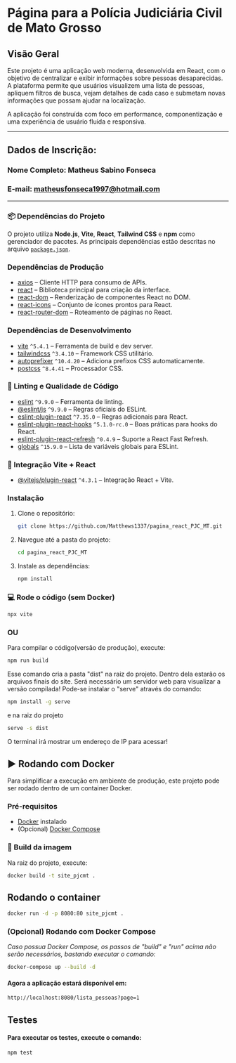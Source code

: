 # Página para a Polícia Judiciária Civil de Mato Grosso


## Visão Geral

Este projeto é uma aplicação web moderna, desenvolvida em React, com o objetivo de centralizar e exibir informações sobre pessoas desaparecidas. A plataforma permite que usuários visualizem uma lista de pessoas, apliquem filtros de busca, vejam detalhes de cada caso e submetam novas informações que possam ajudar na localização.

A aplicação foi construída com foco em performance, componentização e uma experiência de usuário fluida e responsiva.

---

## Dados de Inscrição:

### Nome Completo: Matheus Sabino Fonseca

### E-mail: matheusfonseca1997@hotmail.com

---

### 📦 Dependências do Projeto

O projeto utiliza **Node.js**, **Vite**, **React**, **Tailwind CSS** e **npm** como gerenciador de pacotes.
As principais dependências estão descritas no arquivo [`package.json`](./package.json).

### Dependências de Produção

- [axios](https://www.npmjs.com/package/axios) – Cliente HTTP para consumo de APIs.
- [react](https://www.npmjs.com/package/react) – Biblioteca principal para criação da interface.
- [react-dom](https://www.npmjs.com/package/react-dom) – Renderização de componentes React no DOM.
- [react-icons](https://www.npmjs.com/package/react-icons) – Conjunto de ícones prontos para React.
- [react-router-dom](https://www.npmjs.com/package/react-router-dom) – Roteamento de páginas no React.

### Dependências de Desenvolvimento

- [vite](https://www.npmjs.com/package/vite) `^5.4.1` – Ferramenta de build e dev server.
- [tailwindcss](https://www.npmjs.com/package/tailwindcss) `^3.4.10` – Framework CSS utilitário.
- [autoprefixer](https://www.npmjs.com/package/autoprefixer) `^10.4.20` – Adiciona prefixos CSS automaticamente.
- [postcss](https://www.npmjs.com/package/postcss) `^8.4.41` – Processador CSS.

### 🔧 Linting e Qualidade de Código

- [eslint](https://www.npmjs.com/package/eslint) `^9.9.0` – Ferramenta de linting.
- [@eslint/js](https://www.npmjs.com/package/@eslint/js) `^9.9.0` – Regras oficiais do ESLint.
- [eslint-plugin-react](https://www.npmjs.com/package/eslint-plugin-react) `^7.35.0` – Regras adicionais para React.
- [eslint-plugin-react-hooks](https://www.npmjs.com/package/eslint-plugin-react-hooks) `^5.1.0-rc.0` – Boas práticas para hooks do React.
- [eslint-plugin-react-refresh](https://www.npmjs.com/package/eslint-plugin-react-refresh) `^0.4.9` – Suporte a React Fast Refresh.
- [globals](https://www.npmjs.com/package/globals) `^15.9.0` – Lista de variáveis globais para ESLint.

### 🔧 Integração Vite + React

- [@vitejs/plugin-react](https://www.npmjs.com/package/@vitejs/plugin-react) `^4.3.1` – Integração React + Vite.

### Instalação

1. Clone o repositório:
   ```bash
   git clone https://github.com/Matthews1337/pagina_react_PJC_MT.git
   ```
2. Navegue até a pasta do projeto:
   ```bash
   cd pagina_react_PJC_MT
   ```
3. Instale as dependências:
   ```bash
   npm install
   ```

### 💻 Rode o código (sem Docker)

```bash
npx vite
```
### OU

Para compilar o código(versão de produção), execute:

```bash
npm run build
```
Esse comando cria a pasta "dist" na raiz do projeto. Dentro dela estarão os arquivos finais do site.
Será necessário um servidor web para visualizar a versão compilada!
Pode-se instalar o "serve" através do comando:
```bash
npm install -g serve
```
e na raiz do projeto
```bash
serve -s dist
```
O terminal irá mostrar um endereço de IP para acessar!


## ▶️ Rodando com Docker

Para simplificar a execução em ambiente de produção, este projeto pode ser rodado dentro de um container Docker.

### Pré-requisitos

- [Docker](https://docs.docker.com/get-docker/) instalado  
- (Opcional) [Docker Compose](https://docs.docker.com/compose/)

### 🔨 Build da imagem

Na raiz do projeto, execute:

```bash
docker build -t site_pjcmt .
```

## Rodando o container

```bash
docker run -d -p 8080:80 site_pjcmt .
```

### (Opcional) Rodando com Docker Compose
_Caso possua Docker Compose, os passos de "build" e "run" acima não serão necessários, bastando executar o comando:_
```bash
docker-compose up --build -d

```

#### Agora a aplicação estará disponível em:

```bash
http://localhost:8080/lista_pessoas?page=1
```

## Testes

#### Para executar os testes, execute o comando:
```bash
npm test
```

